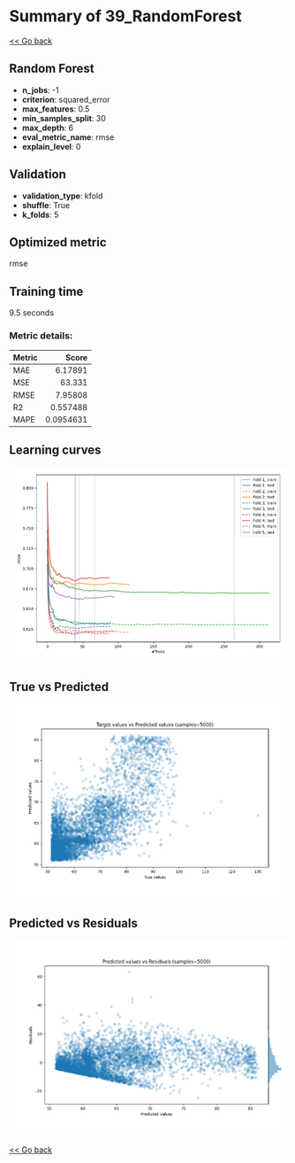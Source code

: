 # Summary of 39_RandomForest

[<< Go back](../README.md)


## Random Forest
- **n_jobs**: -1
- **criterion**: squared_error
- **max_features**: 0.5
- **min_samples_split**: 30
- **max_depth**: 6
- **eval_metric_name**: rmse
- **explain_level**: 0

## Validation
 - **validation_type**: kfold
 - **shuffle**: True
 - **k_folds**: 5

## Optimized metric
rmse

## Training time

9.5 seconds

### Metric details:
| Metric   |      Score |
|:---------|-----------:|
| MAE      |  6.17891   |
| MSE      | 63.331     |
| RMSE     |  7.95808   |
| R2       |  0.557488  |
| MAPE     |  0.0954631 |



## Learning curves
![Learning curves](learning_curves.png)
## True vs Predicted

![True vs Predicted](true_vs_predicted.png)


## Predicted vs Residuals

![Predicted vs Residuals](predicted_vs_residuals.png)



[<< Go back](../README.md)
